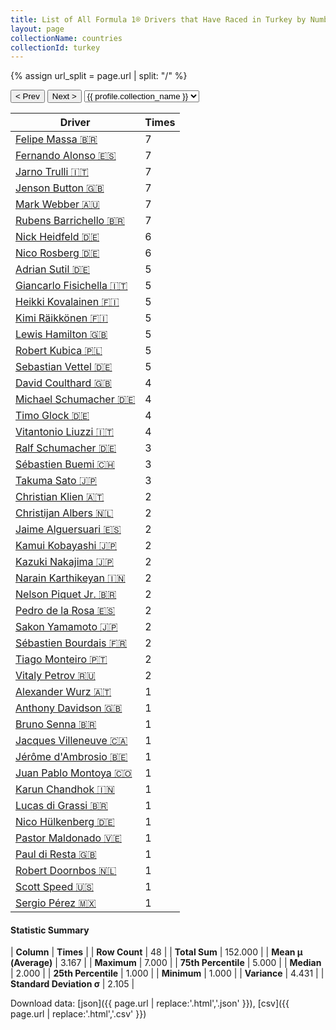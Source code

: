 ```yaml
---
title: List of All Formula 1® Drivers that Have Raced in Turkey by Number of Times
layout: page
collectionName: countries
collectionId: turkey
---
```


{% assign url_split = page.url | split: "/" %}
<div id="collection-navigation">
<button onclick="selector.options[selector.selectedIndex-1].value && (window.location = selector.options[selector.selectedIndex-1].value);">&lt; Prev</button>
<button onclick="selector.options[selector.selectedIndex+1].value && (window.location = selector.options[selector.selectedIndex+1].value);">Next &gt;</button>
<select id="selector" onchange="this.options[this.selectedIndex].value && (window.location = this.options[this.selectedIndex].value);">
  {% for collectionId in site.data[page.collectionName].refs %}
    {% if collectionId == page.collectionId %}
      {% assign selected = "selected" %}
    {% else %}
      {% assign selected = "" %}
    {% endif %}
    {% assign profile = site.data[page.collectionName][collectionId].profile %}
    <option value="/f1/{{ page.collectionName }}/{{ collectionId }}/{{ url_split[4] }}" {{ selected }}>{{ profile.collection_name }}</option>
  {% endfor %}
</select>
</div>

| Driver | Times |
|--|--|
| [Felipe Massa 🇧🇷](/f1/drivers/massa) | 7 |
| [Fernando Alonso 🇪🇸](/f1/drivers/alonso) | 7 |
| [Jarno Trulli 🇮🇹](/f1/drivers/trulli) | 7 |
| [Jenson Button 🇬🇧](/f1/drivers/button) | 7 |
| [Mark Webber 🇦🇺](/f1/drivers/webber) | 7 |
| [Rubens Barrichello 🇧🇷](/f1/drivers/barrichello) | 7 |
| [Nick Heidfeld 🇩🇪](/f1/drivers/heidfeld) | 6 |
| [Nico Rosberg 🇩🇪](/f1/drivers/rosberg) | 6 |
| [Adrian Sutil 🇩🇪](/f1/drivers/sutil) | 5 |
| [Giancarlo Fisichella 🇮🇹](/f1/drivers/fisichella) | 5 |
| [Heikki Kovalainen 🇫🇮](/f1/drivers/kovalainen) | 5 |
| [Kimi Räikkönen 🇫🇮](/f1/drivers/raikkonen) | 5 |
| [Lewis Hamilton 🇬🇧](/f1/drivers/hamilton) | 5 |
| [Robert Kubica 🇵🇱](/f1/drivers/kubica) | 5 |
| [Sebastian Vettel 🇩🇪](/f1/drivers/vettel) | 5 |
| [David Coulthard 🇬🇧](/f1/drivers/coulthard) | 4 |
| [Michael Schumacher 🇩🇪](/f1/drivers/michael_schumacher) | 4 |
| [Timo Glock 🇩🇪](/f1/drivers/glock) | 4 |
| [Vitantonio Liuzzi 🇮🇹](/f1/drivers/liuzzi) | 4 |
| [Ralf Schumacher 🇩🇪](/f1/drivers/ralf_schumacher) | 3 |
| [Sébastien Buemi 🇨🇭](/f1/drivers/buemi) | 3 |
| [Takuma Sato 🇯🇵](/f1/drivers/sato) | 3 |
| [Christian Klien 🇦🇹](/f1/drivers/klien) | 2 |
| [Christijan Albers 🇳🇱](/f1/drivers/albers) | 2 |
| [Jaime Alguersuari 🇪🇸](/f1/drivers/alguersuari) | 2 |
| [Kamui Kobayashi 🇯🇵](/f1/drivers/kobayashi) | 2 |
| [Kazuki Nakajima 🇯🇵](/f1/drivers/nakajima) | 2 |
| [Narain Karthikeyan 🇮🇳](/f1/drivers/karthikeyan) | 2 |
| [Nelson Piquet Jr. 🇧🇷](/f1/drivers/piquet_jr) | 2 |
| [Pedro de la Rosa 🇪🇸](/f1/drivers/rosa) | 2 |
| [Sakon Yamamoto 🇯🇵](/f1/drivers/yamamoto) | 2 |
| [Sébastien Bourdais 🇫🇷](/f1/drivers/bourdais) | 2 |
| [Tiago Monteiro 🇵🇹](/f1/drivers/monteiro) | 2 |
| [Vitaly Petrov 🇷🇺](/f1/drivers/petrov) | 2 |
| [Alexander Wurz 🇦🇹](/f1/drivers/wurz) | 1 |
| [Anthony Davidson 🇬🇧](/f1/drivers/davidson) | 1 |
| [Bruno Senna 🇧🇷](/f1/drivers/bruno_senna) | 1 |
| [Jacques Villeneuve 🇨🇦](/f1/drivers/villeneuve) | 1 |
| [Jérôme d'Ambrosio 🇧🇪](/f1/drivers/ambrosio) | 1 |
| [Juan Pablo Montoya 🇨🇴](/f1/drivers/montoya) | 1 |
| [Karun Chandhok 🇮🇳](/f1/drivers/chandhok) | 1 |
| [Lucas di Grassi 🇧🇷](/f1/drivers/grassi) | 1 |
| [Nico Hülkenberg 🇩🇪](/f1/drivers/hulkenberg) | 1 |
| [Pastor Maldonado 🇻🇪](/f1/drivers/maldonado) | 1 |
| [Paul di Resta 🇬🇧](/f1/drivers/resta) | 1 |
| [Robert Doornbos 🇳🇱](/f1/drivers/doornbos) | 1 |
| [Scott Speed 🇺🇸](/f1/drivers/speed) | 1 |
| [Sergio Pérez 🇲🇽](/f1/drivers/perez) | 1 |

#### Statistic Summary

| **Column** | **Times** |
| **Row Count** | 48 |
| **Total Sum** | 152.000 |
| **Mean μ (Average)** | 3.167 |
| **Maximum** | 7.000 |
| **75th Percentile** | 5.000 |
| **Median** | 2.000 |
| **25th Percentile** | 1.000 |
| **Minimum** | 1.000 |
| **Variance** | 4.431 |
| **Standard Deviation σ** | 2.105 |

Download data: [json]({{ page.url | replace:'.html','.json' }}), [csv]({{ page.url | replace:'.html','.csv' }})
